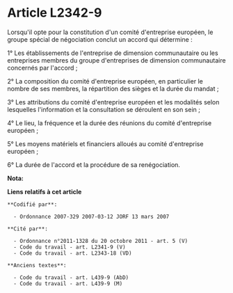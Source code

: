 # Article L2342-9

Lorsqu'il opte pour la constitution d'un comité d'entreprise européen, le groupe spécial de négociation conclut un accord qui
détermine :

1° Les établissements de l'entreprise de dimension communautaire ou les entreprises membres du groupe d'entreprises de
dimension communautaire concernés par l'accord ;

2° La composition du comité d'entreprise européen, en particulier le nombre de ses membres, la répartition des sièges et la
durée du mandat ;

3° Les attributions du comité d'entreprise européen et les modalités selon lesquelles l'information et la consultation se
déroulent en son sein ;

4° Le lieu, la fréquence et la durée des réunions du comité d'entreprise européen ;

5° Les moyens matériels et financiers alloués au comité d'entreprise européen ;

6° La durée de l'accord et la procédure de sa renégociation.

**Nota:**



**Liens relatifs à cet article**

	**Codifié par**:

	  - Ordonnance 2007-329 2007-03-12 JORF 13 mars 2007

	**Cité par**:

	  - Ordonnance n°2011-1328 du 20 octobre 2011 - art. 5 (V)
	  - Code du travail - art. L2341-9 (V)
	  - Code du travail - art. L2343-18 (VD)

	**Anciens textes**:

	  - Code du travail - art. L439-9 (AbD)
	  - Code du travail - art. L439-9 (M)
